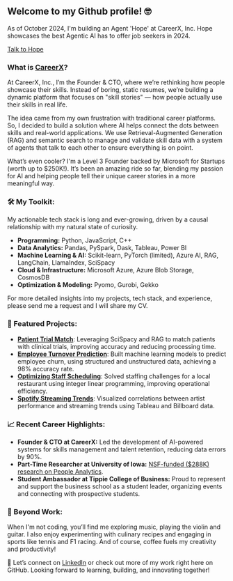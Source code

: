 ## Welcome to my Github profile! 🤓

As of October 2024, I'm building an Agent 'Hope' at CareerX, Inc. Hope showcases the best Agentic AI has to offer job seekers in 2024. 

[Talk to Hope](https://www.careerx.app/register)

### **What is [CareerX](https://www.careerx.app)?**

At CareerX, Inc., I’m the Founder & CTO, where we’re rethinking how people showcase their skills. Instead of boring, static resumes, we’re building a dynamic platform that focuses on "skill stories" — how people actually use their skills in real life.

The idea came from my own frustration with traditional career platforms. So, I decided to build a solution where AI helps connect the dots between skills and real-world applications. We use Retrieval-Augmented Generation (RAG) and semantic search to manage and validate skill data with a system of agents that talk to each other to ensure everything is on point.

What’s even cooler? I'm a Level 3 Founder backed by Microsoft for Startups (worth up to $250K!). It’s been an amazing ride so far, blending my passion for AI and helping people tell their unique career stories in a more meaningful way.

### **🛠️ My Toolkit:**

My actionable tech stack is long and ever-growing, driven by a causal relationship with my natural state of curiosity.

- **Programming:** Python, JavaScript, C++
- **Data Analytics:** Pandas, PySpark, Dask, Tableau, Power BI
- **Machine Learning & AI:** Scikit-learn, PyTorch (limited), Azure AI, RAG, LangChain, LlamaIndex, SciSpacy
- **Cloud & Infrastructure:** Microsoft Azure, Azure Blob Storage, CosmosDB
- **Optimization & Modeling:** Pyomo, Gurobi, Gekko

For more detailed insights into my projects, tech stack, and experience, please send me a request and I will share my CV.

### **🚀 Featured Projects:**

- **[Patient Trial Match](https://github.com/arun98aol/patient-trial-match-scispacy-rag)**: Leveraging SciSpacy and RAG to match patients with clinical trials, improving accuracy and reducing processing time.
- **[Employee Turnover Prediction](https://github.com/arun98aol/prediciting-employee-turnover)**: Built machine learning models to predict employee churn, using structured and unstructured data, achieving a 98% accuracy rate.
- **[Optimizing Staff Scheduling](https://github.com/arun98aol/optimizing-staff-scheduling)**: Solved staffing challenges for a local restaurant using integer linear programming, improving operational efficiency.
- **[Spotify Streaming Trends](https://github.com/arun98aol/spotify-streaming-trends)**: Visualized correlations between artist performance and streaming trends using Tableau and Billboard data.

### **📈 Recent Career Highlights:**

- **Founder & CTO at CareerX:** Led the development of AI-powered systems for skills management and talent retention, reducing data errors by 90%.
- **Part-Time Researcher at University of Iowa:** [NSF-funded ($288K) research on People Analytics](https://tippie.uiowa.edu/news/2022/08/nsf-grant-help-tippie-faculty-study-gender-gaps-scientific-research).
- **Student Ambassador at Tippie College of Business:** Proud to represent and support the business school as a student leader, organizing events and connecting with prospective students.

### **🎸 Beyond Work:**

When I'm not coding, you’ll find me exploring music, playing the violin and guitar. I also enjoy experimenting with culinary recipes and engaging in sports like tennis and F1 racing. And of course, coffee fuels my creativity and productivity!

💬 Let’s connect on [LinkedIn](https://www.linkedin.com/in/arunganpa24/) or check out more of my work right here on GitHub. Looking forward to learning, building, and innovating together!
